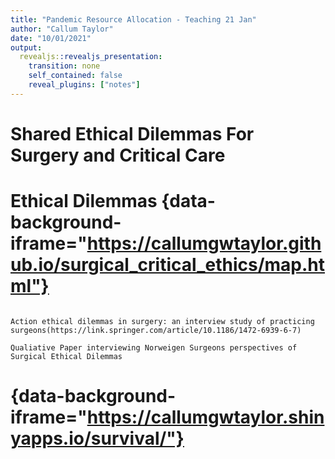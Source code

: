 ```yaml
---
title: "Pandemic Resource Allocation - Teaching 21 Jan"
author: "Callum Taylor"
date: "10/01/2021"
output:
  revealjs::revealjs_presentation:
    transition: none
    self_contained: false
    reveal_plugins: ["notes"]
---
```


# Shared Ethical Dilemmas For Surgery and Critical Care

# Ethical Dilemmas {data-background-iframe="https://callumgwtaylor.github.io/surgical_critical_ethics/map.html"}

<div class="notes">

```{r}

Action ethical dilemmas in surgery: an interview study of practicing surgeons(https://link.springer.com/article/10.1186/1472-6939-6-7)

Qualiative Paper interviewing Norweigen Surgeons perspectives of Surgical Ethical Dilemmas

```


</div>

#  {data-background-iframe="https://callumgwtaylor.shinyapps.io/survival/"}
